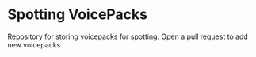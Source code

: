 # Spotting VoicePacks

Repository for storing voicepacks for spotting.
Open a pull request to add new voicepacks.